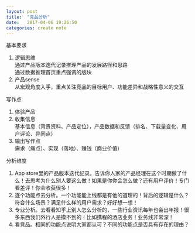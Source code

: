 ```yaml
---
layout: post
title:  "竞品分析"
date:   2017-04-06 19:26:50
categories: create note
---
```

基本要求  
1. 逻辑思维  
通过产品版本迭代记录推理产品的发展路径和思路   
通过数据推理首页重点强调的版块  
2. 产品sense  
从宏观角度入手，重点关注竞品的目标用户、功能差异和战略性意义的交互  

写作点  
1. 体验产品  
2. 收集信息  
基本信息（背景资料、产品定位），产品数据和反馈（排名、下载量变化、用户评论、异同点）  
3. 输出写作点  
需求（痛点）、实现（落地）、赚钱（商业价值）  

分析维度  
1. App store里的产品版本迭代纪录。告诉你人家的产品经理在这个时期做了什么！去思考为什么别人要这么做！如果是你你会怎么做？还有用户评价！专门看差评！你会收获很多！  
2. 逐个功能点去分析。一个功能能上线都是有他的道理的！背后的逻辑是什么？符合什么场景？满足什么样的用户需求？好好想一想！  
3. 专业分析。去看看知乎上别人怎么分析的，一些行业资讯每年也会出年报！很多东西我们外行人是摸不到的！比如携程的酒店业务！业务线非常深！  
4. 看竞品。相同的功能点说明大家都认可？不同的功能点是否具有存在的理由？  
